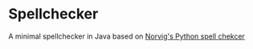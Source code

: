 # Spellchecker

A minimal spellchecker in Java based on [Norvig's Python spell chekcer](http://norvig.com/spell-correct.html)

